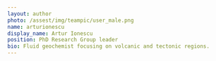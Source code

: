 ```yaml
---
layout: author
photo: /assest/img/teampic/user_male.png 
name: arturionescu
display_name: Artur Ionescu
position: PhD Research Group leader
bio: Fluid geochemist focusing on volcanic and tectonic regions.
---
```

